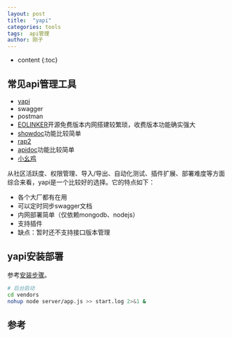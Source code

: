 ```yaml
---
layout: post
title:  "yapi"
categories: tools
tags:  api管理
author: 刚子
---
```


* content
{:toc}












## 常见api管理工具

* [yapi](https://github.com/YMFE/yapi)
* swagger
* postman
* [EOLINKER](https://www.eolinker.com)开源免费版本内网搭建较繁琐，收费版本功能确实强大
* [showdoc](https://github.com/star7th/showdoc)功能比较简单
* [rap2](https://github.com/thx/rap2-delos)
* [apidoc](https://github.com/apidoc/apidoc)功能比较简单
* [小幺鸡](http://www.xiaoyaoji.cn/)

从社区活跃度、权限管理、导入/导出、自动化测试、插件扩展、部署难度等方面综合来看，yapi是一个比较好的选择。它的特点如下：

* 各个大厂都有在用
* 可以定时同步swagger文档
* 内网部署简单（仅依赖mongodb、nodejs）
* 支持插件
* 缺点：暂时还不支持接口版本管理

## yapi安装部署

参考[安装步骤](https://hellosean1025.github.io/yapi/devops/index.html)。

```bash
# 后台启动
cd vendors
nohup node server/app.js >> start.log 2>&1 &
```

## 参考
